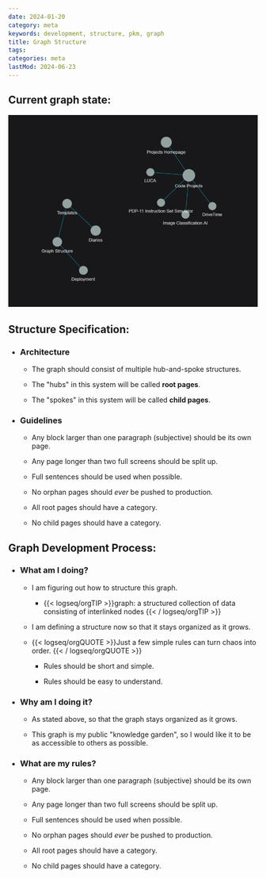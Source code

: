 ```yaml
---
date: 2024-01-20
category: meta
keywords: development, structure, pkm, graph
title: Graph Structure
tags:
categories: meta
lastMod: 2024-06-23
---
```

## Current graph state:
![image.png](/assets/image_1708273581197_0.png)

## Structure Specification:

  + ### Architecture

    + The graph should consist of multiple hub-and-spoke structures.

    + The "hubs" in this system will be called **root pages**.

    + The "spokes" in this system will be called **child pages**.

  + ### Guidelines

    + Any block larger than one paragraph (subjective) should be its own page.

    + Any page longer than two full screens should be split up.

    + Full sentences should be used when possible.

    + No orphan pages should *ever* be pushed to production.

    + All root pages should have a category.

    + No child pages should have a category.

## Graph Development Process:

  + ### What am I doing?

    + I am figuring out how to structure this graph.

      + {{< logseq/orgTIP >}}graph: a structured collection of data consisting of interlinked nodes
{{< / logseq/orgTIP >}}

    + I am defining a structure now so that it stays organized as it grows.

    + {{< logseq/orgQUOTE >}}Just a few simple rules can turn chaos into order.
{{< / logseq/orgQUOTE >}}

      + Rules should be short and simple.

      + Rules should be easy to understand.

  + ### Why am I doing it?

    + As stated above, so that the graph stays organized as it grows.

    + This graph is my public "knowledge garden", so I would like it to be as accessible to others as possible.

  + ### What are my rules?

    + Any block larger than one paragraph (subjective) should be its own page.

    + Any page longer than two full screens should be split up.

    + Full sentences should be used when possible.

    + No orphan pages should *ever* be pushed to production.

    + All root pages should have a category.

    + No child pages should have a category.
